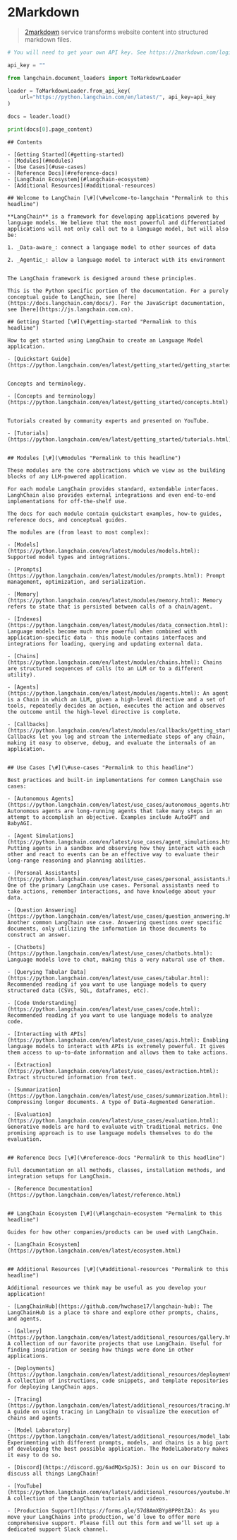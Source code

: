 # 2Markdown

>[2markdown](https://2markdown.com/) service transforms website content into structured markdown files.



```python
# You will need to get your own API key. See https://2markdown.com/login

api_key = ""
```


```python
from langchain.document_loaders import ToMarkdownLoader
```


```python
loader = ToMarkdownLoader.from_api_key(
    url="https://python.langchain.com/en/latest/", api_key=api_key
)
```


```python
docs = loader.load()
```


```python
print(docs[0].page_content)
```

    ## Contents
    
    - [Getting Started](#getting-started)
    - [Modules](#modules)
    - [Use Cases](#use-cases)
    - [Reference Docs](#reference-docs)
    - [LangChain Ecosystem](#langchain-ecosystem)
    - [Additional Resources](#additional-resources)
    
    ## Welcome to LangChain [\#](\#welcome-to-langchain "Permalink to this headline")
    
    **LangChain** is a framework for developing applications powered by language models. We believe that the most powerful and differentiated applications will not only call out to a language model, but will also be:
    
    1. _Data-aware_: connect a language model to other sources of data
    
    2. _Agentic_: allow a language model to interact with its environment
    
    
    The LangChain framework is designed around these principles.
    
    This is the Python specific portion of the documentation. For a purely conceptual guide to LangChain, see [here](https://docs.langchain.com/docs/). For the JavaScript documentation, see [here](https://js.langchain.com.cn).
    
    ## Getting Started [\#](\#getting-started "Permalink to this headline")
    
    How to get started using LangChain to create an Language Model application.
    
    - [Quickstart Guide](https://python.langchain.com/en/latest/getting_started/getting_started.html)
    
    
    Concepts and terminology.
    
    - [Concepts and terminology](https://python.langchain.com/en/latest/getting_started/concepts.html)
    
    
    Tutorials created by community experts and presented on YouTube.
    
    - [Tutorials](https://python.langchain.com/en/latest/getting_started/tutorials.html)
    
    
    ## Modules [\#](\#modules "Permalink to this headline")
    
    These modules are the core abstractions which we view as the building blocks of any LLM-powered application.
    
    For each module LangChain provides standard, extendable interfaces. LanghChain also provides external integrations and even end-to-end implementations for off-the-shelf use.
    
    The docs for each module contain quickstart examples, how-to guides, reference docs, and conceptual guides.
    
    The modules are (from least to most complex):
    
    - [Models](https://python.langchain.com/en/latest/modules/models.html): Supported model types and integrations.
    
    - [Prompts](https://python.langchain.com/en/latest/modules/prompts.html): Prompt management, optimization, and serialization.
    
    - [Memory](https://python.langchain.com/en/latest/modules/memory.html): Memory refers to state that is persisted between calls of a chain/agent.
    
    - [Indexes](https://python.langchain.com/en/latest/modules/data_connection.html): Language models become much more powerful when combined with application-specific data - this module contains interfaces and integrations for loading, querying and updating external data.
    
    - [Chains](https://python.langchain.com/en/latest/modules/chains.html): Chains are structured sequences of calls (to an LLM or to a different utility).
    
    - [Agents](https://python.langchain.com/en/latest/modules/agents.html): An agent is a Chain in which an LLM, given a high-level directive and a set of tools, repeatedly decides an action, executes the action and observes the outcome until the high-level directive is complete.
    
    - [Callbacks](https://python.langchain.com/en/latest/modules/callbacks/getting_started.html): Callbacks let you log and stream the intermediate steps of any chain, making it easy to observe, debug, and evaluate the internals of an application.
    
    
    ## Use Cases [\#](\#use-cases "Permalink to this headline")
    
    Best practices and built-in implementations for common LangChain use cases:
    
    - [Autonomous Agents](https://python.langchain.com/en/latest/use_cases/autonomous_agents.html): Autonomous agents are long-running agents that take many steps in an attempt to accomplish an objective. Examples include AutoGPT and BabyAGI.
    
    - [Agent Simulations](https://python.langchain.com/en/latest/use_cases/agent_simulations.html): Putting agents in a sandbox and observing how they interact with each other and react to events can be an effective way to evaluate their long-range reasoning and planning abilities.
    
    - [Personal Assistants](https://python.langchain.com/en/latest/use_cases/personal_assistants.html): One of the primary LangChain use cases. Personal assistants need to take actions, remember interactions, and have knowledge about your data.
    
    - [Question Answering](https://python.langchain.com/en/latest/use_cases/question_answering.html): Another common LangChain use case. Answering questions over specific documents, only utilizing the information in those documents to construct an answer.
    
    - [Chatbots](https://python.langchain.com/en/latest/use_cases/chatbots.html): Language models love to chat, making this a very natural use of them.
    
    - [Querying Tabular Data](https://python.langchain.com/en/latest/use_cases/tabular.html): Recommended reading if you want to use language models to query structured data (CSVs, SQL, dataframes, etc).
    
    - [Code Understanding](https://python.langchain.com/en/latest/use_cases/code.html): Recommended reading if you want to use language models to analyze code.
    
    - [Interacting with APIs](https://python.langchain.com/en/latest/use_cases/apis.html): Enabling language models to interact with APIs is extremely powerful. It gives them access to up-to-date information and allows them to take actions.
    
    - [Extraction](https://python.langchain.com/en/latest/use_cases/extraction.html): Extract structured information from text.
    
    - [Summarization](https://python.langchain.com/en/latest/use_cases/summarization.html): Compressing longer documents. A type of Data-Augmented Generation.
    
    - [Evaluation](https://python.langchain.com/en/latest/use_cases/evaluation.html): Generative models are hard to evaluate with traditional metrics. One promising approach is to use language models themselves to do the evaluation.
    
    
    ## Reference Docs [\#](\#reference-docs "Permalink to this headline")
    
    Full documentation on all methods, classes, installation methods, and integration setups for LangChain.
    
    - [Reference Documentation](https://python.langchain.com/en/latest/reference.html)
    
    
    ## LangChain Ecosystem [\#](\#langchain-ecosystem "Permalink to this headline")
    
    Guides for how other companies/products can be used with LangChain.
    
    - [LangChain Ecosystem](https://python.langchain.com/en/latest/ecosystem.html)
    
    
    ## Additional Resources [\#](\#additional-resources "Permalink to this headline")
    
    Additional resources we think may be useful as you develop your application!
    
    - [LangChainHub](https://github.com/hwchase17/langchain-hub): The LangChainHub is a place to share and explore other prompts, chains, and agents.
    
    - [Gallery](https://python.langchain.com/en/latest/additional_resources/gallery.html): A collection of our favorite projects that use LangChain. Useful for finding inspiration or seeing how things were done in other applications.
    
    - [Deployments](https://python.langchain.com/en/latest/additional_resources/deployments.html): A collection of instructions, code snippets, and template repositories for deploying LangChain apps.
    
    - [Tracing](https://python.langchain.com/en/latest/additional_resources/tracing.html): A guide on using tracing in LangChain to visualize the execution of chains and agents.
    
    - [Model Laboratory](https://python.langchain.com/en/latest/additional_resources/model_laboratory.html): Experimenting with different prompts, models, and chains is a big part of developing the best possible application. The ModelLaboratory makes it easy to do so.
    
    - [Discord](https://discord.gg/6adMQxSpJS): Join us on our Discord to discuss all things LangChain!
    
    - [YouTube](https://python.langchain.com/en/latest/additional_resources/youtube.html): A collection of the LangChain tutorials and videos.
    
    - [Production Support](https://forms.gle/57d8AmXBYp8PP8tZA): As you move your LangChains into production, we’d love to offer more comprehensive support. Please fill out this form and we’ll set up a dedicated support Slack channel.
    


```python

```
